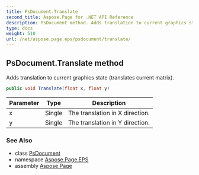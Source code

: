 ```yaml
---
title: PsDocument.Translate
second_title: Aspose.Page for .NET API Reference
description: PsDocument method. Adds translation to current graphics state translates current matrix
type: docs
weight: 510
url: /net/aspose.page.eps/psdocument/translate/
---
```

## PsDocument.Translate method

Adds translation to current graphics state (translates current matrix).

```csharp
public void Translate(float x, float y)
```

| Parameter | Type | Description |
| --- | --- | --- |
| x | Single | The translation in X direction. |
| y | Single | The translation in Y direction. |

### See Also

* class [PsDocument](../)
* namespace [Aspose.Page.EPS](../../psdocument/)
* assembly [Aspose.Page](../../../)


